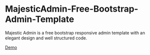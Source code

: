 # MajesticAdmin-Free-Bootstrap-Admin-Template

Majestic Admin is a free bootstrap responsive admin template with an elegant design and well structured code.

[Demo](http://www.urbanui.com/majestic/template/index.html)
